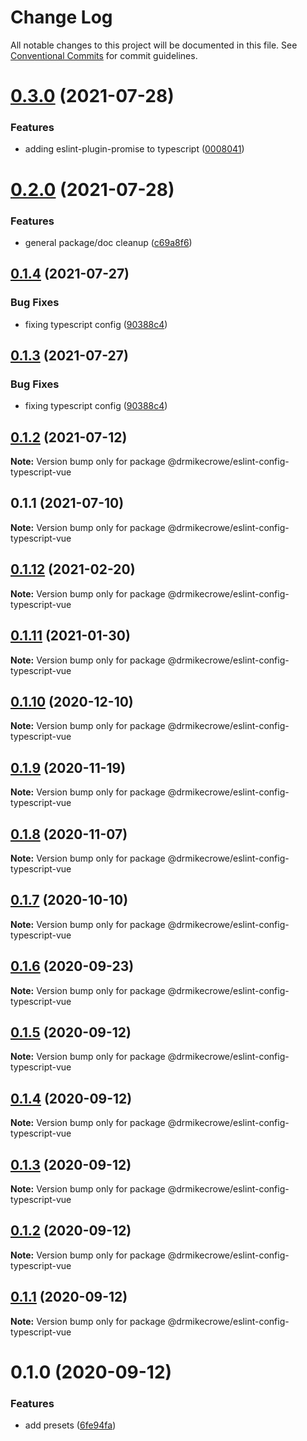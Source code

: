 # Change Log

All notable changes to this project will be documented in this file.
See [Conventional Commits](https://conventionalcommits.org) for commit guidelines.

# [0.3.0](https://github.com/drmikecrowe/configs/compare/@drmikecrowe/eslint-config-typescript-vue@0.2.0...@drmikecrowe/eslint-config-typescript-vue@0.3.0) (2021-07-28)


### Features

* adding eslint-plugin-promise to typescript ([0008041](https://github.com/drmikecrowe/configs/commit/000804187fc90abc0789626758f4bfedf8e199d8))





# [0.2.0](https://github.com/drmikecrowe/configs/compare/@drmikecrowe/eslint-config-typescript-vue@0.1.4...@drmikecrowe/eslint-config-typescript-vue@0.2.0) (2021-07-28)


### Features

* general package/doc cleanup ([c69a8f6](https://github.com/drmikecrowe/configs/commit/c69a8f60a03531f44d7996955d48d522d9637427))





## [0.1.4](https://github.com/drmikecrowe/configs/compare/@drmikecrowe/eslint-config-typescript-vue@0.1.2...@drmikecrowe/eslint-config-typescript-vue@0.1.4) (2021-07-27)

### Bug Fixes

- fixing typescript config ([90388c4](https://github.com/drmikecrowe/configs/commit/90388c4a744ba11070f668e752123d549994c4fb))

## [0.1.3](https://github.com/drmikecrowe/configs/compare/@drmikecrowe/eslint-config-typescript-vue@0.1.2...@drmikecrowe/eslint-config-typescript-vue@0.1.3) (2021-07-27)

### Bug Fixes

- fixing typescript config ([90388c4](https://github.com/drmikecrowe/configs/commit/90388c4a744ba11070f668e752123d549994c4fb))

## [0.1.2](https://github.com/drmikecrowe/configs/compare/@drmikecrowe/eslint-config-typescript-vue@0.1.1...@drmikecrowe/eslint-config-typescript-vue@0.1.2) (2021-07-12)

**Note:** Version bump only for package @drmikecrowe/eslint-config-typescript-vue

## 0.1.1 (2021-07-10)

**Note:** Version bump only for package @drmikecrowe/eslint-config-typescript-vue

## [0.1.12](https://github.com/drmikecrowe/configs/compare/@drmikecrowe/eslint-config-typescript-vue@0.1.11...@drmikecrowe/eslint-config-typescript-vue@0.1.12) (2021-02-20)

**Note:** Version bump only for package @drmikecrowe/eslint-config-typescript-vue

## [0.1.11](https://github.com/drmikecrowe/configs/compare/@drmikecrowe/eslint-config-typescript-vue@0.1.10...@drmikecrowe/eslint-config-typescript-vue@0.1.11) (2021-01-30)

**Note:** Version bump only for package @drmikecrowe/eslint-config-typescript-vue

## [0.1.10](https://github.com/drmikecrowe/configs/compare/@drmikecrowe/eslint-config-typescript-vue@0.1.9...@drmikecrowe/eslint-config-typescript-vue@0.1.10) (2020-12-10)

**Note:** Version bump only for package @drmikecrowe/eslint-config-typescript-vue

## [0.1.9](https://github.com/drmikecrowe/configs/compare/@drmikecrowe/eslint-config-typescript-vue@0.1.8...@drmikecrowe/eslint-config-typescript-vue@0.1.9) (2020-11-19)

**Note:** Version bump only for package @drmikecrowe/eslint-config-typescript-vue

## [0.1.8](https://github.com/drmikecrowe/configs/compare/@drmikecrowe/eslint-config-typescript-vue@0.1.7...@drmikecrowe/eslint-config-typescript-vue@0.1.8) (2020-11-07)

**Note:** Version bump only for package @drmikecrowe/eslint-config-typescript-vue

## [0.1.7](https://github.com/drmikecrowe/configs/compare/@drmikecrowe/eslint-config-typescript-vue@0.1.6...@drmikecrowe/eslint-config-typescript-vue@0.1.7) (2020-10-10)

**Note:** Version bump only for package @drmikecrowe/eslint-config-typescript-vue

## [0.1.6](https://github.com/drmikecrowe/configs/compare/@drmikecrowe/eslint-config-typescript-vue@0.1.5...@drmikecrowe/eslint-config-typescript-vue@0.1.6) (2020-09-23)

**Note:** Version bump only for package @drmikecrowe/eslint-config-typescript-vue

## [0.1.5](https://github.com/drmikecrowe/configs/compare/@drmikecrowe/eslint-config-typescript-vue@0.1.4...@drmikecrowe/eslint-config-typescript-vue@0.1.5) (2020-09-12)

**Note:** Version bump only for package @drmikecrowe/eslint-config-typescript-vue

## [0.1.4](https://github.com/drmikecrowe/configs/compare/@drmikecrowe/eslint-config-typescript-vue@0.1.3...@drmikecrowe/eslint-config-typescript-vue@0.1.4) (2020-09-12)

**Note:** Version bump only for package @drmikecrowe/eslint-config-typescript-vue

## [0.1.3](https://github.com/drmikecrowe/configs/compare/@drmikecrowe/eslint-config-typescript-vue@0.1.2...@drmikecrowe/eslint-config-typescript-vue@0.1.3) (2020-09-12)

**Note:** Version bump only for package @drmikecrowe/eslint-config-typescript-vue

## [0.1.2](https://github.com/drmikecrowe/configs/compare/@drmikecrowe/eslint-config-typescript-vue@0.1.1...@drmikecrowe/eslint-config-typescript-vue@0.1.2) (2020-09-12)

**Note:** Version bump only for package @drmikecrowe/eslint-config-typescript-vue

## [0.1.1](https://github.com/drmikecrowe/configs/compare/@drmikecrowe/eslint-config-typescript-vue@0.1.0...@drmikecrowe/eslint-config-typescript-vue@0.1.1) (2020-09-12)

**Note:** Version bump only for package @drmikecrowe/eslint-config-typescript-vue

# 0.1.0 (2020-09-12)

### Features

- add presets ([6fe94fa](https://github.com/drmikecrowe/configs/commit/6fe94fae4ed9d80b18833c9e5a3f51f710ebda43))
